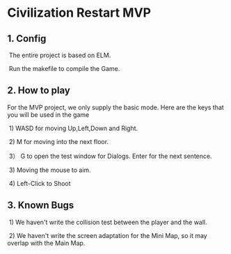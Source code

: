 # Civilization Restart MVP

## 1. Config

​		The entire project is based on ELM.

​		Run the makefile to compile the Game.

## 2. How to play

For the MVP project, we only supply the basic mode.  Here are the keys that you will be used in the game

​	1)	WASD for moving Up,Left,Down and Right.

​	2) 	M for moving into the next floor.

​	3）  G  to open the test window for Dialogs.  Enter for the next sentence. 

​	3)	Moving the mouse to aim.

​	4)	Left-Click  to Shoot	

## 3. Known Bugs

​	1) We haven't write the collision test between the player and the wall.

​	2) We haven't write the screen adaptation for the Mini Map, so it may overlap with the Main Map.